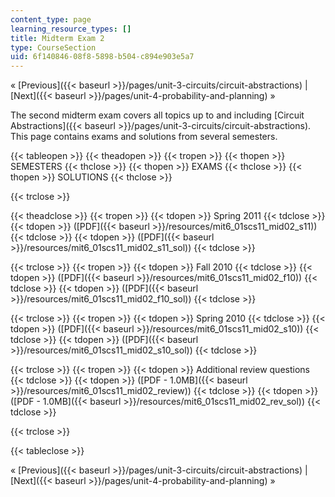 ```yaml
---
content_type: page
learning_resource_types: []
title: Midterm Exam 2
type: CourseSection
uid: 6f140846-08f8-5898-b504-c894e903e5a7
---
```


« [Previous]({{< baseurl >}}/pages/unit-3-circuits/circuit-abstractions) | [Next]({{< baseurl >}}/pages/unit-4-probability-and-planning) »

The second midterm exam covers all topics up to and including [Circuit Abstractions]({{< baseurl >}}/pages/unit-3-circuits/circuit-abstractions). This page contains exams and solutions from several semesters.

{{< tableopen >}}
{{< theadopen >}}
{{< tropen >}}
{{< thopen >}}
SEMESTERS
{{< thclose >}}
{{< thopen >}}
EXAMS
{{< thclose >}}
{{< thopen >}}
SOLUTIONS
{{< thclose >}}

{{< trclose >}}

{{< theadclose >}}
{{< tropen >}}
{{< tdopen >}}
Spring 2011
{{< tdclose >}}
{{< tdopen >}}
([PDF]({{< baseurl >}}/resources/mit6_01scs11_mid02_s11))
{{< tdclose >}}
{{< tdopen >}}
([PDF]({{< baseurl >}}/resources/mit6_01scs11_mid02_s11_sol))
{{< tdclose >}}

{{< trclose >}}
{{< tropen >}}
{{< tdopen >}}
Fall 2010
{{< tdclose >}}
{{< tdopen >}}
([PDF]({{< baseurl >}}/resources/mit6_01scs11_mid02_f10))
{{< tdclose >}}
{{< tdopen >}}
([PDF]({{< baseurl >}}/resources/mit6_01scs11_mid02_f10_sol))
{{< tdclose >}}

{{< trclose >}}
{{< tropen >}}
{{< tdopen >}}
Spring 2010
{{< tdclose >}}
{{< tdopen >}}
([PDF]({{< baseurl >}}/resources/mit6_01scs11_mid02_s10))
{{< tdclose >}}
{{< tdopen >}}
([PDF]({{< baseurl >}}/resources/mit6_01scs11_mid02_s10_sol))
{{< tdclose >}}

{{< trclose >}}
{{< tropen >}}
{{< tdopen >}}
Additional review questions
{{< tdclose >}}
{{< tdopen >}}
([PDF - 1.0MB]({{< baseurl >}}/resources/mit6_01scs11_mid02_review))
{{< tdclose >}}
{{< tdopen >}}
([PDF - 1.0MB]({{< baseurl >}}/resources/mit6_01scs11_mid02_rev_sol))
{{< tdclose >}}

{{< trclose >}}

{{< tableclose >}}

« [Previous]({{< baseurl >}}/pages/unit-3-circuits/circuit-abstractions) | [Next]({{< baseurl >}}/pages/unit-4-probability-and-planning) »